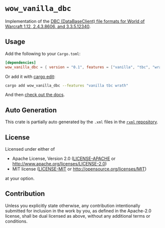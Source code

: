 # `wow_vanilla_dbc`

Implementation of the [DBC (DataBaseClient) file formats for World of Warcraft 1.12, 2.4.3.8606, and 3.3.5.12340](https://wowdev.wiki/DBC).

## Usage

Add the following to your `Cargo.toml`:

```toml
[dependencies]
wow_vanilla_dbc = { version = "0.1", features = ["vanilla", "tbc", "wrath"] }
```

Or add it with [cargo edit](https://github.com/killercup/cargo-edit):
```bash
cargo add wow_vanilla_dbc --features "vanilla tbc wrath"
```

And then [check out the docs](https://docs.rs/wow_vanilla_dbc/latest/).

## Auto Generation

This crate is partially auto generated by the `.xml` files in the [`rxml` repository](https://github.com/gtker/wow_vanilla_dbc/).

## License

Licensed under either of

 * Apache License, Version 2.0
   ([LICENSE-APACHE](https://github.com/gtker/wow_messages/blob/main/wow_login_messages/LICENSE-APACHE) or <http://www.apache.org/licenses/LICENSE-2.0>)
 * MIT license
   ([LICENSE-MIT](https://github.com/gtker/wow_messages/blob/main/wow_login_messages/LICENSE-MIT) or <http://opensource.org/licenses/MIT>)

at your option.

## Contribution

Unless you explicitly state otherwise, any contribution intentionally submitted
for inclusion in the work by you, as defined in the Apache-2.0 license, shall be
dual licensed as above, without any additional terms or conditions.
